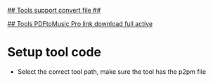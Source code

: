 [## Tools support convert file ##](https://www.myriad-online.com/resources/docs/pdftomusicpro/english/command.htm)

[## Tools PDFtoMusic Pro link download full active](https://drive.google.com/file/d/1UPTepF_uD57CuCIhE6GSy_2x1EqRg_i-/view?usp=sharing)

# Setup tool code
- Select the correct tool path, make sure the tool has the p2pm file

